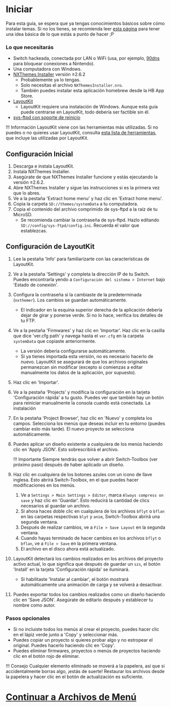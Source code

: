 # Iniciar

Para esta guía, se espera que ya tengas conocimientos básicos sobre cómo instalar temas. Si no los tienes, se recomienda leer [esta página](https://nh-server.github.io/switch-guide/extras/theming/) para tener una idea básica de lo que estás a punto de hacer ;P

### Lo que necesitarás

- Switch hackeada, conectada por LAN o WiFi (usa, por ejemplo, [90dns](https://gbatemp.net/threads/90dns-dns-server-for-blocking-all-nintendo-servers.516234/) para bloquear conexiones a Nintendo).
- Una computadora con Windows.
- [NXThemes Installer](https://github.com/exelix11/SwitchThemeInjector/releases/latest) versión ≥2.6.2
    - Probablemente ya lo tengas.
    - Solo necesitas el archivo `NXThemesInstaller.nro`.
    - También puedes instalar esta aplicación homebrew desde la HB App Store.
- [LayoutKit](https://github.com/ThemezerNX/LayoutKit/releases/latest)
    - LayoutKit requiere una instalación de Windows. Aunque esta guía puede centrarse en LayoutKit, todo debería ser factible sin él.
- [sys-ftpd con soporte de reinicio](https://github.com/ThemezerNX/sys-ftpd-light-reboot/releases/latest)

<!-- prettier-ignore -->
!!! Información
    LayoutKit viene con las herramientas más utilizadas. Si no puedes o no quieres usar LayoutKit, consulta [esta lista de herramientas](../extras/tools.md), que incluye las utilizadas por LayoutKit.

## Configuración Inicial

1. Descarga e instala LayoutKit.
2. Instala NXThemes Installer.
3. Asegúrate de que NXThemes Installer funcione y estás ejecutando la versión ≥2.6.2.
4. Abre NXThemes Installer y sigue las instrucciones si es la primera vez que lo abres.
5. Ve a la pestaña 'Extract home menu' y haz clic en 'Extract home menu'.
6. Copia la carpeta `SD://themes/systemData` a tu computadora.
7. Copia el contenido del archivo comprimido de sys-ftpd a la raíz de tu MicroSD.
    - Se recomienda cambiar la contraseña de sys-ftpd. Hazlo editando `SD://config/sys-ftpd/config.ini`. Recuerda el valor que establezcas.

## Configuración de LayoutKit

1. Lee la pestaña 'Info' para familiarizarte con las características de LayoutKit.
2. Ve a la pestaña 'Settings' y completa la dirección IP de tu Switch. Puedes encontrarla yendo a `Configuración del sistema > Internet` bajo 'Estado de conexión'.
3. Configura la contraseña si la cambiaste de la predeterminada (`nxthemer`). Los cambios se guardan automáticamente.
    - El indicador en la esquina superior derecha de la aplicación debería dejar de girar y ponerse verde. Si no lo hace, verifica los detalles de tu FTP.
4. Ve a la pestaña 'Firmwares' y haz clic en 'Importar'. Haz clic en la casilla que dice 'ver.cfg path' y navega hasta el `ver.cfg` en la carpeta `systemData` que copiaste anteriormente.
    - La versión debería configurarse automáticamente.
    - Si ya tienes importada esta versión, no es necesario hacerlo de nuevo. LayoutKit se asegurará de que los archivos originales permanezcan sin modificar (excepto si comienzas a editar manualmente los datos de la aplicación, por supuesto).
5. Haz clic en 'Importar'.
6. Ve a la pestaña 'Projects' y modifica la configuración en la tarjeta 'Configuración rápida' a tu gusto. Puedes ver que también hay un botón para reiniciar manualmente la consola cuando está conectada. La instalación
7. En la pestaña 'Project Browser', haz clic en 'Nuevo' y completa los campos. Selecciona los menús que deseas incluir en tu entorno (puedes cambiar esto más tarde). El nuevo proyecto se selecciona automáticamente.
8. Puedes aplicar un diseño existente a cualquiera de los menús haciendo clic en 'Apply JSON'. Esto sobrescribirá el archivo.

    <!-- prettier-ignore  -->
    !!! Importante
        Siempre tendrás que volver a abrir Switch-Toolbox (ver próximo paso) después de haber aplicado un diseño.

9. Haz clic en cualquiera de los botones azules con un icono de llave inglesa. Esto abrirá Switch-Toolbox, en el que puedes hacer modificaciones en los menús.
    1. Ve a `Settings > Main Settings > Editor`, marca `Always compress on save` y haz clic en 'Guardar'. Esto reducirá la cantidad de clics necesarios al guardar un archivo.
    2. Si ahora haces doble clic en cualquiera de los archivos `bflyt` o `bflan` en las carpetas respectivas `blyt` y `anim`, Switch-Toolbox abrirá una segunda ventana.
    3. Después de realizar cambios, ve a `File > Save Layout` en la segunda ventana.
    4. Cuando hayas terminado de hacer cambios en los archivos `bflyt` o `bflan`, ve a `File > Save` en la primera ventana.
    5. El archivo en el disco ahora está actualizado.
10. LayoutKit detectará los cambios realizados en los archivos del proyecto activo actual, lo que significa que después de guardar un `szs`, el botón 'Install' en la tarjeta 'Configuración rápida' se iluminará.
    - Si habilitaste 'Instalar al cambiar', el botón mostrará automáticamente una animación de carga y se volverá a desactivar.

11. Puedes exportar todos los cambios realizados como un diseño haciendo clic en 'Save JSON'. Asegúrate de editarlo después y establecer tu nombre como autor.

### Pasos opcionales

- Si no incluiste todos los menús al crear el proyecto, puedes hacer clic en el lápiz verde junto a 'Copy' y seleccionar más.
- Puedes copiar un proyecto si quieres probar algo y no estropear el original. Puedes hacerlo haciendo clic en 'Copy'.
- Puedes eliminar firmwares, proyectos o menús de proyectos haciendo clic en el botón rojo de eliminar.

<!-- prettier-ignore -->
!!! Consejo
    Cualquier elemento eliminado se moverá a la papelera, así que si accidentalmente borras algo, ¡estás de suerte! Restaurar los archivos desde la papelera y hacer clic en el botón de actualización es suficiente.

# [Continuar a Archivos de Menú](menu-files.md) 
